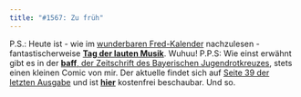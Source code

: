 ```yaml
---
title: "#1567: Zu früh"
---
```


P.S.: 
Heute ist - wie im <a href="http://www.fonflatter.de/kalender">wunderbaren Fred-Kalender</a> nachzulesen - fantastischerweise <a href="http://www.fonflatter.de/kalender"><strong>Tag der lauten Musik</strong></a>. Wuhuu!
P.P.S:
Wie einst erwähnt gibt es in der <a href="http://www.jrk-bayern.de/html/publikationen/detail.php?baff=baff-4-2009"><strong>baff</strong>, der Zeitschrift des Bayerischen Jugendrotkreuzes</a>, stets einen kleinen Comic von mir. Der aktuelle findet sich auf <a href="http://www.jrk-bayern.de/html/publikationen/detail.php?baff=baff-4-2009">Seite 39 der letzten Ausgabe</a> und ist <a href="http://www.jrk-bayern.de/html/publikationen/detail.php?baff=baff-4-2009"><strong>hier</strong></a> kostenfrei beschaubar.
Und so.

